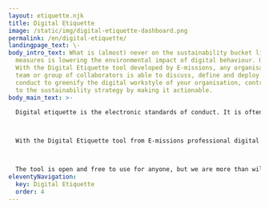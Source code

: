 ```yaml
---
layout: etiquette.njk
title: Digital Etiquette
image: /static/img/digital-etiquette-dashboard.png
permalink: /en/digital-etiquette/
landingpage_text: \-
body_intro_text: What is (almost) never on the sustainability bucket list of
  measures is lowering the environmental impact of digital behaviour. Until now.
  With the Digital Etiquette tool developed by E-missions, any organisation,
  team or group of collaborators is able to discuss, define and deploy a code of
  conduct to greenify the digital workstyle of your organisation, contributing
  to the sustainability strategy by making it actionable.
body_main_text: >-
  
  Digital etiquette is the electronic standards of conduct. It is often also referred to at Netiquette and usually deals with a set of online behavioural rules users of digital devices should adhere to, very much like social etiquettes in daily life. E-missions proposes an addition to the set of Digital Etiquette rules in the form of etiquettes from the perspective of sustainability. 



  With the Digital Etiquette tool from E-missions professional digital lifestyles can be measured and strategies for sustainability measures and mitigation can be developed. The focus is on 4 themes: cloud storage, e-mail, social media and video conferencing. Each theme has a number of concrete actions to make the ambitions smart. This way, it can become a part of sustainability reporting.



  The tool is open and free to use for anyone, but we are more than willing to help where we can. If you would like to have a Digital Etiquette session at your organisation or want to discuss how you can improve your digital footprint, please contact: rodolfo \[@] in4art.eu
eleventyNavigation:
  key: Digital Etiquette
  order: 4
---
```

